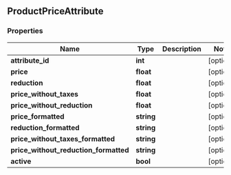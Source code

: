 ## ProductPriceAttribute

### Properties
Name | Type | Description | Notes
------------ | ------------- | ------------- | -------------
**attribute_id** | **int** |  | [optional] 
**price** | **float** |  | [optional] 
**reduction** | **float** |  | [optional] 
**price_without_taxes** | **float** |  | [optional] 
**price_without_reduction** | **float** |  | [optional] 
**price_formatted** | **string** |  | [optional] 
**reduction_formatted** | **string** |  | [optional] 
**price_without_taxes_formatted** | **string** |  | [optional] 
**price_without_reduction_formatted** | **string** |  | [optional] 
**active** | **bool** |  | [optional] 


